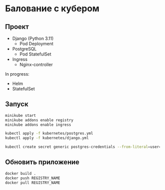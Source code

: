 # Балование с кубером

## Проект

* Django (Python 3.11)
  * Pod Deployment
* PostgreSQL
  * Pod StatefulSet
* Ingress
  * Nginx-controller

In progress:

* Helm
* StatefulSet

## Запуск

```bash
minikube start
minikube addons enable registry
minikube addons enable ingress

kubectl apply -f kubernetes/postgres.yml
kubectl apply -f kubernetes/django.yml

kubectl create secret generic postgres-credentials --from-literal=user=u --from-literal=password=b
```

## Обновить приложение

```bash
docker build .
docker push REGISTRY_NAME
docker pull REGISTRY_NAME
```
